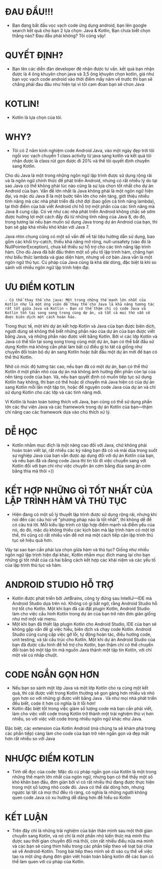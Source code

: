 #  ĐAU ĐẦU!!! 
- Bạn đang bắt đầu vọc vạch code ứng dụng android, bạn lên google search kết quả cho bạn 2 lựa chọn: Java & Kotlin, Bạn chưa biết chọn thằng nào? Đau đầu phải không? Tôi cũng vậy!

# QUYẾT ĐỊNH?
- Bạn lên các diễn đàn developer đê nhận được tư vấn. kết quả bạn nhận được là 4 ông khuyên chọn java và 3,5 ông khuyên chọn kotlin, giá như bạn vọc vạch code android vào thời điểm mấy năm về trước thì bạn sẽ chẳng phải đau đâu như hiện tại vì tôi cam đoan bạn sẽ chon Java

# KOTLIN!
- Kotlin là lựa chọn của tôi.

# WHY?
 - Tôi có 2 năm kinh nghiệm code Android Java, vào một ngày đẹp trời tôi ngồi vọc vạch chuyển 1 class activity từ java sang kotlin và kết quả tôi nhận được là class rút gọn được đi 20% và thế tôi quyết định chuyển sang Kotlin.


Cho dù Java là một trong những ngôn ngữ lập trình được sử dụng rộng rãi và là ngôn ngữ chính thức để phát triển Android, nhưng có rất nhiều lý do tại sao Java có thể không phải lúc nào cũng là sự lựa chọn tốt nhất cho dự án Android của bạn.
Vấn đề lớn nhất là Java không phải là một ngôn ngữ hiện đại, và mặc dù Java 8 là một bước tiến lớn cho nền tảng, giới thiệu nhiều tính năng mà các nhà phát triển đã chờ đợi (bao gồm cả tính năng lambda), tại thời điểm của bài viết Android chỉ hỗ trợ một phần của các tính năng mà Java 8 cung cấp. Có vẻ như các nhà phát triển Android không chắc sẽ sớm được hưởng lợi một cách đầy đủ từ những tính năng của Java 8, do đó, trong tương lai nếu bạn muốn sử dụng Java trong dự án Android của bạn, thì bạn sẽ gặp khá nhiều khó khăn với Java 7.

Java nhìn chung cũng có một số vấn đề về tài liệu hướng dẫn sử dụng, bao gồm các khối try-catch, thiếu khả năng mở rộng, null-unsafety (vào đó là NullPointerException), chưa kể thiếu sự hỗ trợ cho các tính năng lập trình hàm. Cho dù Java đã bắt đầu thêm một số yếu tố lập trình hàm, chẳng hạn như biểu thức lambda và giao diện hàm, nhưng về cơ bản Java vẫn là một ngôn ngữ thủ tục. Cú pháp của Java cũng là khá dài dòng, đặc biệt là khi so sánh với nhiều ngôn ngữ lập trình hiện đại.

# ƯU ĐIỂM KOTLIN
    - Có thể thay thế cho java: Một trong những thế mạnh lớn nhất của Kotlin như là một ứng viên để thay thế cho Java là khả năng tương tác rất tốt giữa Java và Kotlin — Bạn có thể thậm chí có code Java và Kotlin tồn tại song song trong cùng dự án, và tất cả mọi thứ vẫn sẽ được biên dịch một cách hoàn hảo.


Trong thực tế, một khi dự án kết hợp Kotlin và Java của bạn được biên dịch, người dùng sẽ không thể biết những phần nào của dự án của bạn được viết bằng Java, và những phần nào được viết bằng Kotlin.
Bởi vì các lớp Kotlin và Java có thể tồn tại song song trong cùng một dự án, bạn có thể bắt đầu sử dụng Kotlin mà không cần phải làm bất cứ điều gì to tát cả giống như chuyển đổi toàn bộ dự án sang Kotlin hoặc bắt đầu một dự án mới để bạn có thể thử Kotlin. 

Nhờ có mức độ tương tác cao, nếu bạn đã có một dự án, bạn có thể thử Kotlin ở một phần nhỏ của dự án mà không ảnh hưởng đến phần còn lại của nền tảng code của bạn. Và, nếu bạn quyết định có muốn tiếp tục sử dụng Kotlin hay không, thì bạn có thể hoặc di chuyển mã Java hiện có của dự án sang Kotlin mỗi lần một tập tin, hoặc để nguyên code Java của dự án và chỉ sử dụng Kotlin cho các lớp và các tính năng mới.

Vì Kotlin là hoàn toàn tương thích với Java, bạn cũng có thể sử dụng phần lớn các thư viện Java và các framework trong dự án Kotlin của bạn—thậm chí nâng cao các framework dựa vào chú thích xử lý.

# DỄ HỌC
   - Kotlin nhằm mục đích là một nâng cao đối với Java, chứ không phải hoàn toàn viết lại, rất nhiều các kỹ năng bạn đã có và mài dũa trong suốt sự nghiệp Java của bạn vẫn được áp dụng đối với dự án Kotlin của bạn, và nếu bạn đã và đang code Java thì tin tôi đi việc chuyển sang với Kotlin đối với bạn chỉ như việc chuyển ăn cơm bằng đũa sang ăn cơm bằng thìa mà thôi =))

# KẾT HỢP NHỮNG GÌ TỐT NHẤT CỦA LẬP TRÌNH HÀM VÀ THỦ TỤC 
- Hiện đang có một số lý thuyết lập trình được sử dụng rộng rãi, nhưng khi nói đến các câu hỏi về "phương pháp nào là tốt nhất", thì không dễ để có câu trả lời. Mỗi kiểu lập trình có tập hợp điểm mạnh và điểm yếu của nó, do đó, mặc dù không thiếu các kịch bản mà lập trình hàm có một lợi thế, thì cũng có rất nhiều vấn đề nơi mà một cách tiếp cận lập trình thủ tục sẽ hiệu quả hơn.

Vậy tại sao bạn cần phải lựa chọn giữa hàm và thủ tục? Giống như nhiều ngôn ngữ lập trình hiện đại khác, Kotlin nhằm mục đích mang lại cho bạn những gì tốt nhất của cả hai bằng cách kết hợp các khái niệm và các yếu tố của lập trình thủ tục và hàm.

# ANDROID STUDIO HỖ TRỢ
- Kotlin được phát triển bởi JetBrains, công ty đứng sau IntelliJ—IDE mà Android Studio dựa trên nó. Không có gì bất ngờ, rằng Android Studio hỗ trợ tốt cho Kotlin. Một khi bạn đã cài đặt plugin Kotlin, Android Studio làm cho việc cấu hình Kotlin trong dự án của bạn trở nên đơn giản giống như mở một vài menu.
- Một khi bạn đã thiết lập plugin Kotlin cho Android Studio, IDE của bạn sẽ không gặp vấn đề gì việc hiểu, biên dịch và chạy code Kotlin. Android Studio cũng cung cấp việc gỡ lỗi, tự động hoàn tác, điều hướng code, unit testing, và tái cấu trúc cho Kotlin.
Một khi dự án Android Studio của bạn đã được cấu hình để hỗ trợ cho Kotlin, bạn thậm chí có thể chuyển đổi toàn bộ một tập tin mã nguồn Java thành một tập tin Kotlin, với chỉ một vài cú nhấp chuột.
# CODE NGẮN GỌN HƠN
- Nếu bạn so sánh một lớp Java và một lớp Kotlin cho ra cùng một kết quả, thì cái được viết trong Kotlin thường sẽ gọn gàng hơn nhiều và nhỏ gọn hơn so với những gì được viết bằng Java . Và như mọi nhà phát triển đều biết, code ít hơn có nghĩa là ít lỗi hơn! 
- Kotlin đặc biệt tốt trong việc giảm số lượng code mà bạn cần phải viết, làm cho việc viết code trong Kotlin trở thành một trải nghiệm thú vị hơn nhiều, so với việc viết code trong nhiều ngôn ngữ khác như Java.

Đặc biệt, các extension của Kotlin Android (mà chúng ta sẽ khám phá trong các phần tiếp) càng làm cho code của bạn trở nên ngắn gọn và đẹp mắt hơn rất nhiều so với Java

# NHƯỢC ĐIỂM KOTLIN
- Tính dễ đọc của code: Mặc dù cú pháp ngắn gọn của Kotlin là một trong những thế mạnh lớn nhất của ngôn ngữ, nhưng bạn có thể thấy một số khó khăn ban đầu, đơn giản bởi vì có rất nhiều thứ đang được thực hiện trong một số lượng nhỏ code đó. Java có thể dài dòng hơn, nhưng ngược lại tất cả mọi thứ đều rõ ràng, có nghĩa là những người không quen code Java có xu hướng dễ dàng hơn để hiểu so Kotlin
# KẾT LUẬN
- Trên đây chỉ là những trải nghiệm của bản thân mình sau một thời gian chuyển sang Kotlin, và nó chỉ là môt phần nhỏ kiến thức mà mình thu được sau thời gian chuyển đổi mà thôi, còn rất nhiều điều nữa mà mình và các bạn sẽ cùng thìm hiểu trong các phần tiếp theo về loạt bài chia sẻ về Android-Kotlin. Trong bài tiếp theo mình sẽ đi vào cụ thể về việc tạo ra một ứng dụng đơn giản viêt hoàn toàn bằng kotlin để các bạn có thể làm quen với cú pháp của Kotlin.